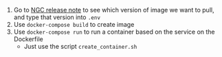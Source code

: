 1. Go to [NGC release note](https://docs.nvidia.com/deeplearning/frameworks/tensorflow-release-notes/index.html) to see which version of image we want to pull, and type that version into `.env`
2. Use `docker-compose build` to create image
3. Use `docker-compose run` to run a container based on the service on the Dockerfile
   - Just use the script `create_container.sh`
